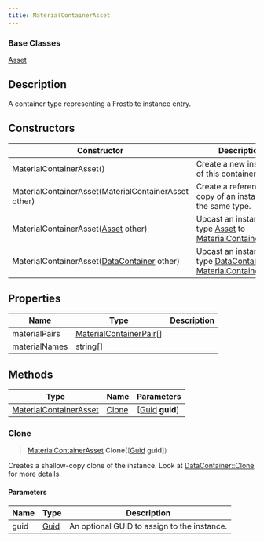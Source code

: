```yaml
---
title: MaterialContainerAsset
---
```

### Base Classes

[Asset](Asset)

## Description

A container type representing a Frostbite instance entry.

## Constructors

| Constructor                                                                       | Description                                                                                                                         |
| --------------------------------------------------------------------------------- | ----------------------------------------------------------------------------------------------------------------------------------- |
| MaterialContainerAsset()                                                          | Create a new instance of this container type.                                                                                       |
| MaterialContainerAsset(MaterialContainerAsset other)                              | Create a reference copy of an instance of the same type.                                                                            |
| MaterialContainerAsset([Asset](Asset) other)                                      | Upcast an instance of type [Asset](Asset) to [MaterialContainerAsset](MaterialContainerAsset).                                      |
| MaterialContainerAsset([DataContainer](/vext/ref/shared/class/datacontainer) other) | Upcast an instance of type [DataContainer](/vext/ref/shared/class/datacontainer) to [MaterialContainerAsset](MaterialContainerAsset). |

## Properties

| Name          | Type                                               | Description |
| ------------- | -------------------------------------------------- | ----------- |
| materialPairs | [MaterialContainerPair](MaterialContainerPair)\[\] |             |
| materialNames | string\[\]                                         |             |

## Methods

| Type                                             | Name            | Parameters                                     |
| ------------------------------------------------ | --------------- | ---------------------------------------------- |
| [MaterialContainerAsset](MaterialContainerAsset) | [Clone](#clone) | \[[Guid](/vext/ref/shared/class/guid) **guid**\] |

### Clone

> [MaterialContainerAsset](MaterialContainerAsset) **Clone**(\[[Guid](/vext/ref/shared/class/guid) **guid**\])

Creates a shallow-copy clone of the instance. Look at [DataContainer::Clone](/vext/ref/shared/class/datacontainer#clone) for more details.

#### Parameters

| Name | Type         | Description                                 |
| ---- | ------------ | ------------------------------------------- |
| guid | [Guid](Guid) | An optional GUID to assign to the instance. |
